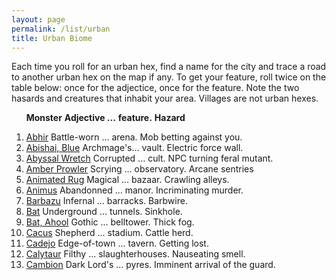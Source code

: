 ```yaml
---
layout: page
permalink: /list/urban
title: Urban Biome
---
```


Each time you roll for an urban hex, find a name for the city and trace a road to another urban hex on the map if any. To get your feature, roll twice on the table below: once for the adjectice, once for the feature. Note the two hasards and creatures that inhabit your area. Villages are not urban hexes.

&nbsp; &nbsp; &nbsp; <span class="a">**Monster**</span> <span class="bb">**Adjective ...**</span> <span class="cc">**feature.**</span> **Hazard**

1. <span class="a">[Abhir](/monsters/abhir)</span> <span class="b">Battle-worn ...</span>  <span class="c">arena.</span> <span class="d">Mob betting against you.</span> 
1. <span class="a">[Abishai, Blue](/monsters/abishai-blue)</span> <span class="b">Archmage's...</span>  <span class="c">vault.</span> <span class="d">Electric force wall.</span> 
1. <span class="a">[Abyssal Wretch](/monsters/abyssal-wretch)</span> <span class="b">Corrupted ...</span>  <span class="c">cult.</span> <span class="d">NPC turning feral mutant.</span> 
1. <span class="a">[Amber Prowler](/monsters/amber-prowler)</span> <span class="b">Scrying ...</span>  <span class="c">observatory.</span> <span class="d">Arcane sentries</span> 
1. <span class="a">[Animated Rug](/monsters/animated-rug)</span> <span class="b">Magical ...</span>  <span class="c">bazaar.</span> <span class="d">Crawling alleys.</span> 
1. <span class="a">[Animus](/monsters/animus)</span> <span class="b">Abandonned ...</span>  <span class="c">manor.</span> <span class="d">Incriminating murder.</span> 
1. <span class="a">[Barbazu](/monsters/barbazu)</span> <span class="b">Infernal ...</span>  <span class="c">barracks.</span> <span class="d">Barbwire.</span> 
1. <span class="a">[Bat](/monsters/bat)</span> <span class="b">Underground ...</span>  <span class="c">tunnels.</span> <span class="d">Sinkhole.</span>
1. <span class="a">[Bat, Ahool](/monsters/bat)</span> <span class="b">Gothic ...</span>  <span class="c">belltower.</span> <span class="d">Thick fog.</span>
1. <span class="a">[Cacus](/monsters/cacus)</span> <span class="b">Shepherd ...</span>  <span class="c">stadium.</span> <span class="d">Cattle herd.</span>
1. <span class="a">[Cadejo](/monsters/cadejo)</span> <span class="b">Edge-of-town ...</span>  <span class="c">tavern.</span> <span class="d">Getting lost.</span>
1. <span class="a">[Calytaur](/monsters/calytaur)</span> <span class="b">Filthy ...</span>  <span class="c">slaughterhouses.</span> <span class="d">Nauseating smell.</span>
1. <span class="a">[Cambion](/monsters/cambion)</span> <span class="b">Dark Lord's ...</span>  <span class="c">pyres.</span> <span class="d">Imminent arrival of the guard.</span>
